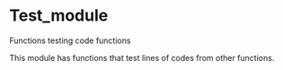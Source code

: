 # Test_module
Functions testing code functions

This module has functions that test lines of codes from other functions.
